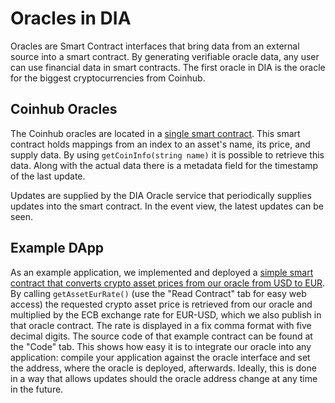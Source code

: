# Oracles in DIA

Oracles are Smart Contract interfaces that bring data from an external source into a smart contract. By generating verifiable oracle data, any user can use financial data in smart contracts. The first oracle in DIA is the oracle for the biggest cryptocurrencies from Coinhub.

## Coinhub Oracles

The Coinhub oracles are located in a [single smart contract](https://etherscan.io/address/0xD47FDf51D61c100C447E2D4747c7126F19fa23Ef). This smart contract holds mappings from an index to an asset's name, its price, and supply data. By using `getCoinInfo(string name)` it is possible to retrieve this data. Along with the actual data there is a metadata field for the timestamp of the last update.

Updates are supplied by the DIA Oracle service that periodically supplies updates into the smart contract. In the event view, the latest updates can be seen.

## Example DApp

As an example application, we implemented and deployed a [simple smart contract that converts crypto asset prices from our oracle from USD to EUR](https://etherscan.io/address/0xccb30bf12177705d41ac208802a6066482a76eaa). By calling `getAssetEurRate()` \(use the "Read Contract" tab for easy web access\) the requested crypto asset price is retrieved from our oracle and multiplied by the ECB exchange rate for EUR-USD, which we also publish in that oracle contract. The rate is displayed in a fix comma format with five decimal digits. The source code of that example contract can be found at the "Code" tab. This shows how easy it is to integrate our oracle into any application: compile your application against the oracle interface and set the address, where the oracle is deployed, afterwards. Ideally, this is done in a way that allows updates should the oracle address change at any time in the future.

